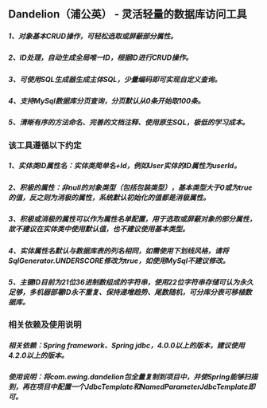## Dandelion（浦公英） - 灵活轻量的数据库访问工具

##### 1、对象基本CRUD操作，可轻松选取或屏蔽部分属性。
##### 2、ID处理，自动生成全局唯一ID，根据ID进行CRUD操作。
##### 3、可使用SQL生成器生成主体SQL，少量编码即可实现自定义查询。
##### 4、支持MySql数据库分页查询，分页默认从0条开始取100条。
##### 5、清晰有序的方法命名、完善的文档注释、使用原生SQL，极低的学习成本。

### 该工具遵循以下约定

##### 1、实体类ID属性名：实体类简单名+Id，例如User实体的ID属性为userId。
##### 2、积极的属性：非null的对象类型（包括包装类型），基本类型大于0或为true的值，反之则为消极的属性，系统默认初始化的值都是消极属性。
##### 3、积极或消极的属性可以作为属性名单配置，用于选取或屏蔽对象的部分属性，故不建议在实体类中使用默认值，也不建议使用基本类型。
##### 4、实体属性名默认与数据库表的列名相同，如需使用下划线风格，请将SqlGenerator.UNDERSCORE修改为true，如使用MySql不建议修改。
##### 5、主键ID目前为21位36进制数组成的字符串，使用22位字符串存储可认为永久足够，多机器部署ID永不重复、保持递增趋势、尾数随机，可分库分表可移植数据库。

### 相关依赖及使用说明

##### 相关依赖：Spring framework、Spring jdbc，4.0.0以上的版本，建议使用4.2.0以上的版本。
##### 使用说明：将com.ewing.dandelion包全量复制到项目中，并使Spring能够扫描到，再在项目中配置一个JdbcTemplate和NamedParameterJdbcTemplate即可。

